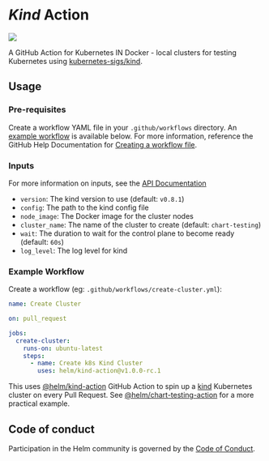 # *Kind* Action

[![](https://github.com/helm/kind-action/workflows/Test/badge.svg?branch=master)](https://github.com/helm/kind-action/actions)

A GitHub Action for Kubernetes IN Docker - local clusters for testing Kubernetes using [kubernetes-sigs/kind](https://kind.sigs.k8s.io/).

## Usage

### Pre-requisites

Create a workflow YAML file in your `.github/workflows` directory. An [example workflow](#example-workflow) is available below.
For more information, reference the GitHub Help Documentation for [Creating a workflow file](https://help.github.com/en/articles/configuring-a-workflow#creating-a-workflow-file).

### Inputs

For more information on inputs, see the [API Documentation](https://developer.github.com/v3/repos/releases/#input)

- `version`: The kind version to use (default: `v0.8.1`)
- `config`: The path to the kind config file
- `node_image`: The Docker image for the cluster nodes
- `cluster_name`: The name of the cluster to create (default: `chart-testing`)
- `wait`: The duration to wait for the control plane to become ready (default: `60s`)
- `log_level`: The log level for kind

### Example Workflow

Create a workflow (eg: `.github/workflows/create-cluster.yml`):

```yaml
name: Create Cluster

on: pull_request

jobs:
  create-cluster:
    runs-on: ubuntu-latest
    steps:
      - name: Create k8s Kind Cluster
        uses: helm/kind-action@v1.0.0-rc.1
```

This uses [@helm/kind-action](https://www.github.com/helm/kind-action) GitHub Action to spin up a [kind](https://kind.sigs.k8s.io/) Kubernetes cluster on every Pull Request.
See [@helm/chart-testing-action](https://www.github.com/helm/chart-testing-action) for a more practical example.

## Code of conduct

Participation in the Helm community is governed by the [Code of Conduct](CODE_OF_CONDUCT.md).
